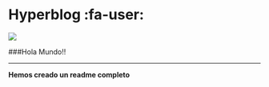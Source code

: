 
# Hyperblog :fa-user: 

![](https://i.imgur.com/vYn6ZCc.jpeg)





















###Hola Mundo!!
                
----


**Hemos creado un readme completo**  
